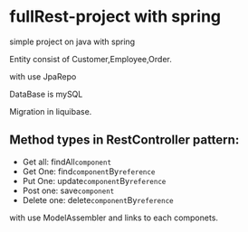 # fullRest-project with spring

simple project on java with spring

Entity consist of Customer,Employee,Order.

with use JpaRepo

DataBase is mySQL

Migration in liquibase. 


## Method types in RestController pattern:
- Get all: findAll`component`
- Get One: find`component`By`reference`
- Put One: update`component`By`reference`
- Post one: save`component`
- Delete one: delete`component`By`reference`

with use ModelAssembler and links to each componets.

